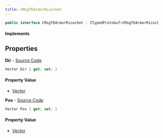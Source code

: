 ```yaml
---
title: CMsgTEArmorRicochet
---
```


```csharp
public interface CMsgTEArmorRicochet : ITypedProtobuf<CMsgTEArmorRicochet>, INativeHandle, INetMessage<CMsgTEArmorRicochet>, IDisposable
```

#### Implements

## Properties

**Dir** - [Source Code](https://github.com/swiftly-solution/swiftlys2/blob/master/managed/src/SwiftlyS2.Generated/Protobufs/Interfaces/CMsgTEArmorRicochet.cs#L21)

```csharp
Vector Dir { get; set; }
```

#### Property Value

- [Vector](/docs/api/shared/natives/vector)

**Pos** - [Source Code](https://github.com/swiftly-solution/swiftlys2/blob/master/managed/src/SwiftlyS2.Generated/Protobufs/Interfaces/CMsgTEArmorRicochet.cs#L18)

```csharp
Vector Pos { get; set; }
```

#### Property Value

- [Vector](/docs/api/shared/natives/vector)

